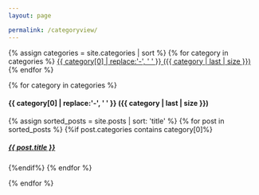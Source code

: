 ```yaml
---
layout: page

permalink: /categoryview/
---
```

<div>
{% assign categories = site.categories | sort %}
{% for category in categories %}
 <span class="site-tag">
    <a href="#{{ category | first | slugify }}">
            {{ category[0] | replace:'-', ' ' }} ({{ category | last | size }})
    </a>
</span>
{% endfor %}
</div>

<div id="index">

{% for category in categories %}
<a name="{{ category[0] }}"></a><h4>{{ category[0] | replace:'-', ' ' }} ({{ category | last | size }}) </h4>
{% assign sorted_posts = site.posts | sort: 'title' %}
{% for post in sorted_posts %}
{%if post.categories contains category[0]%}

  <h5><a href="{{ site.url }}{{site.baseurl}}{{ post.url }}" title="{{ post.title }}">{{ post.title }}</a></h5>
   

{%endif%}
{% endfor %}

{% endfor %}
</div>

